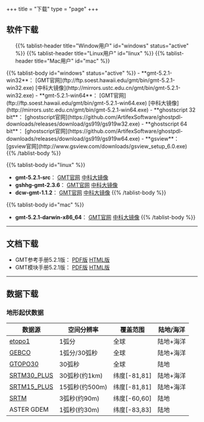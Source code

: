 +++
title = "下载"
type = "page"
+++


## 软件下载

<div>
<ul class="nav nav-tabs" role="tablist">
{{% tablist-header title="Window用户" id="windows" status="active" %}}
{{% tablist-header title="Linux用户" id="linux" %}}
{{% tablist-header title="Mac用户" id="mac" %}}
</ul>

<div class="tab-content">
{{% tablist-body id="windows" status="active" %}}
- **gmt-5.2.1-win32**： [GMT官网](ftp://ftp.soest.hawaii.edu/gmt/bin/gmt-5.2.1-win32.exe)  [中科大镜像](http://mirrors.ustc.edu.cn/gmt/bin/gmt-5.2.1-win32.exe)
- **gmt-5.2.1-win64**： [GMT官网](ftp://ftp.soest.hawaii.edu/gmt/bin/gmt-5.2.1-win64.exe)  [中科大镜像](http://mirrors.ustc.edu.cn/gmt/bin/gmt-5.2.1-win64.exe)
- **ghostscript 32 bit**： [ghostscript官网](https://github.com/ArtifexSoftware/ghostpdl-downloads/releases/download/gs919/gs919w32.exe)
- **ghostscript 64 bit**： [ghostscript官网](https://github.com/ArtifexSoftware/ghostpdl-downloads/releases/download/gs919/gs919w64.exe)
- **gsview**： [gsview官网](http://www.gsview.com/downloads/gsview_setup_6.0.exe)
{{% /tablist-body %}}

{{% tablist-body id="linux" %}}
- **gmt-5.2.1-src**： [GMT官网](ftp://ftp.soest.hawaii.edu/gmt/gmt-5.2.1-src.tar.gz)  [中科大镜像](http://mirrors.ustc.edu.cn/gmt/gmt-5.2.1-src.tar.gz)
- **gshhg-gmt-2.3.6**： [GMT官网](ftp://ftp.soest.hawaii.edu/gmt/gshhg-gmt-2.3.6.tar.gz)  [中科大镜像](http://mirrors.ustc.edu.cn/gmt/gshhg-gmt-2.3.6.tar.gz)
- **dcw-gmt-1.1.2**： [GMT官网](ftp://ftp.soest.hawaii.edu/gmt/dcw-gmt-1.1.2.tar.gz)  [中科大镜像](http://mirrors.ustc.edu.cn/gmt/dcw-gmt-1.1.2.tar.gz)
{{% /tablist-body %}}

{{% tablist-body id="mac" %}}
- **gmt-5.2.1-darwin-x86_64**： [GMT官网](ftp://ftp.soest.hawaii.edu/gmt/bin/gmt-5.2.1-darwin-x84_64.dmg)  [中科大镜像](http://mirrors.ustc.edu.cn/gmt/bin/gmt-5.2.1-darwin-x84_64.dmg)
{{% /tablist-body %}}
</div>
</div>

---

## 文档下载

- GMT参考手册5.2.1版： [PDF版](https://github.com/gmt-china/GMT_docs/releases/download/v5.2.1/GMT_docs-5.2.1.pdf) [HTML版](https://github.com/gmt-china/GMT_docs/releases/download/v5.2.1/GMT_docs-5.2.1-HTML.zip)
- GMT模块手册5.2.1版： [PDF版](https://github.com/gmt-china/GMT_modules/releases/download/v5.2.1/GMT_modules-5.2.1.pdf) [HTML版](https://github.com/gmt-china/GMT_modules/releases/download/v5.2.1/GMT_modules-5.2.1-HTML.zip)

---

## 数据下载

### 地形起伏数据

| 数据源       			     | 空间分辨率     | 覆盖范围     | 陆地/海洋  |
|------------------------------|--------------|-------------|------------|
| [etopo1][etopo1]             | 1弧分         | 全球         | 陆地+海洋  |
| [GEBCO][GEBCO]               | 1弧分/30弧秒   | 全球         | 陆地+海洋  |
| [GTOPO30][GTOPO30]           | 30弧秒        | 全球         | 陆地       |
| [SRTM30_PLUS][SRTM30_PLUS]   | 30弧秒(约1km) | 纬度[-81,81] | 陆地+海洋  |
| [SRTM15_PLUS][SRTM15_PLUS]   | 15弧秒(约500m)| 纬度[-81,81] | 陆地+海洋  |
| [SRTM][SRTM]                 | 3弧秒(约90m)  | 纬度[-60,60] | 陆地       |
| ASTER GDEM                   | 1弧秒(约30m)  | 纬度[-83,83] | 陆地       |

[etopo1]: http://www.ngdc.noaa.gov/mgg/global/
[GEBCO]: http://www.bodc.ac.uk/data/online_delivery/gebco/
[GTOPO30]: ftp://edcftp.cr.usgs.gov/data/gtopo30/global/
[SRTM30_PLUS]: http://topex.ucsd.edu/WWW_html/srtm30_plus.html
[SRTM15_PLUS]: http://topex.ucsd.edu/WWW_html/mar_topo.html
[SRTM]:http://srtm.csi.cgiar.org/SELECTION/inputCoord.asp

